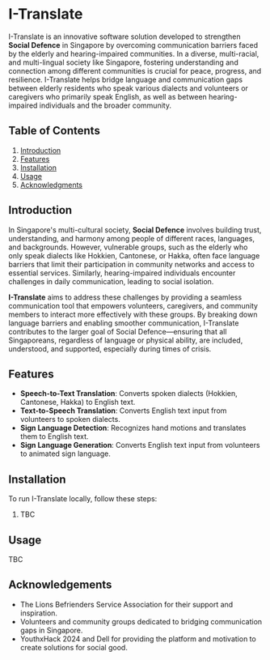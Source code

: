 # I-Translate

I-Translate is an innovative software solution developed to strengthen **Social Defence** in Singapore by overcoming communication barriers faced by the elderly and hearing-impaired communities. In a diverse, multi-racial, and multi-lingual society like Singapore, fostering understanding and connection among different communities is crucial for peace, progress, and resilience. I-Translate helps bridge language and communication gaps between elderly residents who speak various dialects and volunteers or caregivers who primarily speak English, as well as between hearing-impaired individuals and the broader community.

## Table of Contents
1. [Introduction](#introduction)
2. [Features](#features)
3. [Installation](#installation)
4. [Usage](#usage)
5. [Acknowledgments](#acknowledgments)

## Introduction

In Singapore's multi-cultural society, **Social Defence** involves building trust, understanding, and harmony among people of different races, languages, and backgrounds. However, vulnerable groups, such as the elderly who only speak dialects like Hokkien, Cantonese, or Hakka, often face language barriers that limit their participation in community networks and access to essential services. Similarly, hearing-impaired individuals encounter challenges in daily communication, leading to social isolation.

**I-Translate** aims to address these challenges by providing a seamless communication tool that empowers volunteers, caregivers, and community members to interact more effectively with these groups. By breaking down language barriers and enabling smoother communication, I-Translate contributes to the larger goal of Social Defence—ensuring that all Singaporeans, regardless of language or physical ability, are included, understood, and supported, especially during times of crisis.

## Features

- **Speech-to-Text Translation**: Converts spoken dialects (Hokkien, Cantonese, Hakka) to English text.
- **Text-to-Speech Translation**: Converts English text input from volunteers to spoken dialects.
- **Sign Language Detection**: Recognizes hand motions and translates them to English text.
- **Sign Language Generation**: Converts English text input from volunteers to animated sign language.

## Installation

To run I-Translate locally, follow these steps:

1. TBC

## Usage 

TBC

## Acknowledgements

- The Lions Befrienders Service Association for their support and inspiration.
- Volunteers and community groups dedicated to bridging communication gaps in Singapore.
- YouthxHack 2024 and Dell for providing the platform and motivation to create solutions for social good.